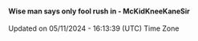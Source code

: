 #### Wise man says only fool rush in - McKidKneeKaneSir
Updated on 05/11/2024 - 16:13:39 (UTC) Time Zone
